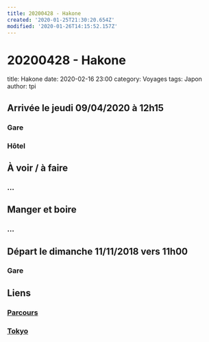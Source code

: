 ```yaml
---
title: 20200428 - Hakone
created: '2020-01-25T21:30:20.654Z'
modified: '2020-01-26T14:15:52.157Z'
---
```


# 20200428 - Hakone

title: Hakone
date: 2020-02-16 23:00
category: Voyages
tags: Japon
author: tpi


## Arrivée le jeudi 09/04/2020 à 12h15

### Gare

### Hôtel

## À voir / à faire

### ...

## Manger et boire

### ...

## Départ le dimanche 11/11/2018 vers 11h00

### Gare

## Liens

### [Parcours](http://tse-tse.org/2020/02/japon-2020/index.html)
### [Tokyo](http://tse-tse.org/2020/02/tokyo-2/index.html)

